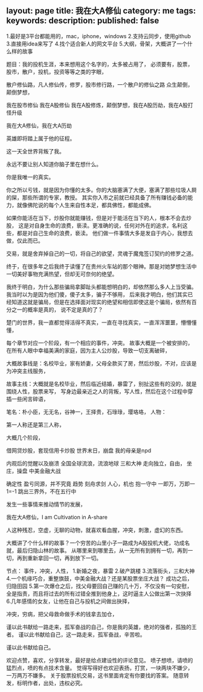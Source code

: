 layout: page
title:  我在大A修仙
category: me
tags:   
keywords:
description:
published: false
---

1.最好是3平台都能用的，mac，iphone，windows
2.支持云同步，使用github
3.直接用idea来写了
4.找个适合新人的网文平台
5.大纲，骨架，大概讲了一个什么样的故事

题目：我的投机生涯，本来想用这个名字的，太多被占用了，
必须要有，股票，股市，散户，投机，投资等等之类的字眼，

散户修仙路，凡人修仙传，修罗，股市修行路，一个散户的修仙之路
众生颠倒，颠倒梦想，

我在股市修仙
我在A股修仙
我在A股修炼，颠倒梦想，我在A股历劫，我在A股打怪升级

我在大A修仙，我在大A历劫

英雄即将踏上属于他的征程。

这一天全世界背叛了我。

永远不要让别人知道你脑子里在想什么。

你是我唯一的真实。

你之所以亏钱，就是因为你懂的太多。你的大脑塞满了大便，塞满了那些垃圾人屙的屎，那些所谓的专家，教授。
其实你入市之前就已经具备了所有赚钱必备的能力，就像佛陀说的每个人生来自性本足，都具佛性，都能成佛。

如果你能活在当下，炒股你就能赚钱，但是对于能活在当下的人，根本不会去炒股，
这是对自身生命的浪费，亵渎。更准确的说，任何对外在的追求，名利这些，都是对自己生命的浪费，亵渎。
他们做一件事情大多是发自于内心，我想去做，仅此而已。

交易，就是舍弃掉自己的一切，将自己的欲望，灵魂于魔鬼签订契约的修罗之道。

终于，在很多年之后我终于读懂了在贵州火车站的那个眼神。那是对她梦想生活中一切美好事物充满热望，但却无可奈何的绝望。

我终于明白，为什么那些骗局拿脚趾头都能想明白的，却依然那么多人上当受骗。我当时以为是因为他们傻，傻子太多，骗子不够用，
后来我才明白，他们其实已经知道这就是骗局，但是在选择面对现实的绝望和相信即使这是个骗局，依然有百分之一的概率是真的，
说不定是真的了？

楚门的世界，我一直都觉得活得不真实，一直在寻找真实，一直浑浑噩噩，懵懵懂懂，

每个章节对应一个阶段，有一个相应的事件，冲突。
故事大概是一个被安排的，在所有人眼中幸福美满的家庭，因为主人公炒股，导致一切支离破碎，

大概故事线是：名校毕业，家有娇妻，父母全款买了房，然后炒股，不对，应该是为冲突主线服务，

故事主线：大概就是名校毕业，然后临近结婚，暴雷了，别扯这些有的没的，就是围绕人性，股票来写，
写身边最亲近之人的背叛，写人性，然后在这个过程中穿插一些闲言碎语，

笔名：朴小臣，无无名，谷神一，王择贵，石琭琭，璎珞珞，
人物：


第一人称还是第三人称，

大概几个阶段，



借网贷炒股，套现信用卡炒股
世界末日，崩盘
我的母亲是npd

内观后的觉醒以及崩溃
全国全球流浪，流浪地球
三和大神
走向独立，自由，
坐庄，操盘
中美金融大战

确定性
盈亏同源，并不究竟
趋势
刻舟求剑
人心，机也
抱一守中
一即万，万即一
1=-1
跳出三界外，不在五行中

发生一些事情来推动情节的发展，

我在大A修仙，I am Cultivation in A-share

人这种残忍，空虚，无聊的动物，就喜欢看血腥，冲突，刺激，虚幻的东西。

大概讲了个什么样的故事？一个穷苦的山里小子一路成为A股投机大佬，功成名就，最后归隐山林的故事。
从哪里来到哪里去，从一无所有到拥有一切，再到一切，再到重新拿回一切，再到放下一切。

节点：
事件，冲突，人性，
1.新婚之夜，暴雷
2.破产跳楼
3.流落街头，三和大神
4.一个机缘巧合，重整旗鼓，中美金融大战？还是某股票坐庄大战？
成功之后，归隐田园
5.第一次爆仓之后，找父母要回自己赚的几十万，不仅没有一句安慰，全是指责，而且将过去的所有过错全推到他身上，这时逼主人公做出第一次抉择
6.几年感情的女友，让他在自己与投机之间做出抉择，

冲突，穷病，把父母救命做手术的钱拿去加仓，

谨以此书献给一路走来，孤军奋战的自己，你是我的英雄，绝对的强者，孤独的王者。
谨以此书献给自己，这一路走来，孤军奋战，辛苦啦。

谨以此书献给自己。

欢迎点赞，喜欢，分享转发，最好是给点建设性的评论意见。
喷子想喷，请喷的猛烈点，喷的有点技术含量。
觉得写得好也欢迎表扬，打赏，一块两块不嫌少，一万两万不嫌多。
关于股票投机交易，这书里面肯定有你要找的答案。
随意转发，标明作者，出处，违权必究。

























